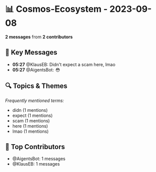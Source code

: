 # 📊 Cosmos-Ecosystem - 2023-09-08
**2 messages** from **2 contributors**

## 💬 Key Messages
- **05:27** @KlausEB: Didn't expect a scam here, lmao
- **05:27** @AigentsBot:  😳

## 🔍 Topics & Themes
*Frequently mentioned terms:*
- didn (1 mentions)
- expect (1 mentions)
- scam (1 mentions)
- here (1 mentions)
- lmao (1 mentions)

## 👥 Top Contributors
- @AigentsBot: 1 messages
- @KlausEB: 1 messages